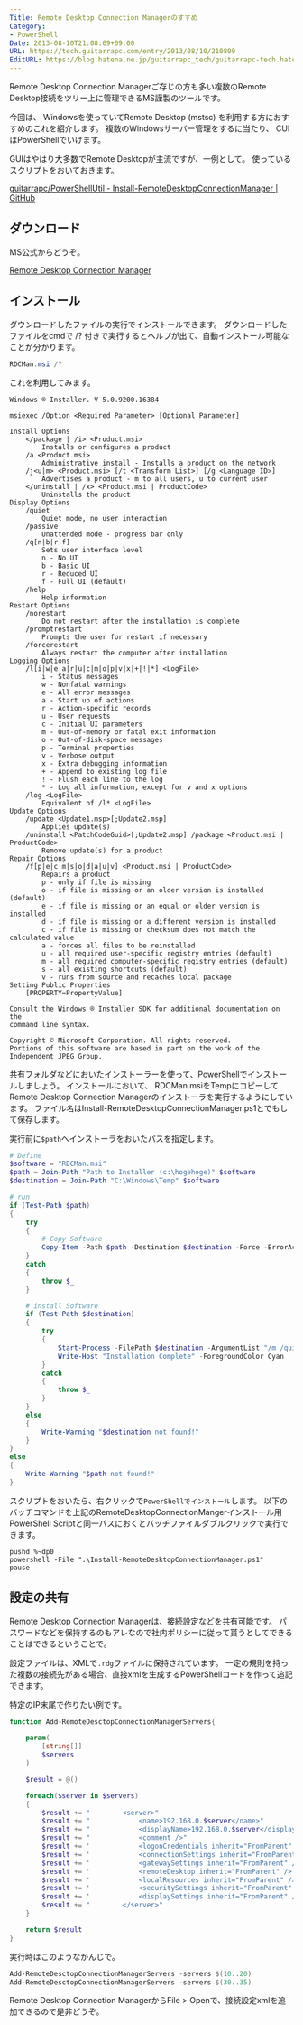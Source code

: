 ```yaml
---
Title: Remote Desktop Connection Managerのすすめ
Category:
- PowerShell
Date: 2013-08-10T21:08:09+09:00
URL: https://tech.guitarrapc.com/entry/2013/08/10/210809
EditURL: https://blog.hatena.ne.jp/guitarrapc_tech/guitarrapc-tech.hatenablog.com/atom/entry/6802418398340959772
---
```


<!--
Date: 2013-08-10T21:08:09+09:00
URL: https://tech.guitarrapc.com/entry/2013/08/10/210809
-->

Remote Desktop Connection Managerご存じの方も多い複数のRemote Desktop接続をツリー上に管理できるMS謹製のツールです。

今回は、 Windowsを使っていてRemote Desktop (mstsc) を利用する方におすすめのこれを紹介します。
複数のWindowsサーバー管理をするに当たり、 CUIはPowerShellでいけます。

GUIはやはり大多数でRemote Desktopが主流ですが、一例として。
使っているスクリプトをおいておきます。

[guitarrapc/PowerShellUtil - Install-RemoteDesktopConnectionManager | GitHub](https://github.com/guitarrapc/PowerShellUtil/tree/master/Install-RemoteDesktopConnectionManager)

## ダウンロード

MS公式からどうぞ。

[Remote Desktop Connection Manager](http://www.microsoft.com/en-us/download/details.aspx?id=21101)

## インストール

ダウンロードしたファイルの実行でインストールできます。
ダウンロードしたファイルをcmdで /? 付きで実行するとヘルプが出て、自動インストール可能なことが分かります。

```ps1
RDCMan.msi /?
```

これを利用してみます。

```
Windows ® Installer. V 5.0.9200.16384

msiexec /Option <Required Parameter> [Optional Parameter]

Install Options
	</package | /i> <Product.msi>
		Installs or configures a product
	/a <Product.msi>
		Administrative install - Installs a product on the network
	/j<u|m> <Product.msi> [/t <Transform List>] [/g <Language ID>]
		Advertises a product - m to all users, u to current user
	</uninstall | /x> <Product.msi | ProductCode>
		Uninstalls the product
Display Options
	/quiet
		Quiet mode, no user interaction
	/passive
		Unattended mode - progress bar only
	/q[n|b|r|f]
		Sets user interface level
		n - No UI
		b - Basic UI
		r - Reduced UI
		f - Full UI (default)
	/help
		Help information
Restart Options
	/norestart
		Do not restart after the installation is complete
	/promptrestart
		Prompts the user for restart if necessary
	/forcerestart
		Always restart the computer after installation
Logging Options
	/l[i|w|e|a|r|u|c|m|o|p|v|x|+|!|*] <LogFile>
		i - Status messages
		w - Nonfatal warnings
		e - All error messages
		a - Start up of actions
		r - Action-specific records
		u - User requests
		c - Initial UI parameters
		m - Out-of-memory or fatal exit information
		o - Out-of-disk-space messages
		p - Terminal properties
		v - Verbose output
		x - Extra debugging information
		+ - Append to existing log file
		! - Flush each line to the log
		* - Log all information, except for v and x options
	/log <LogFile>
		Equivalent of /l* <LogFile>
Update Options
	/update <Update1.msp>[;Update2.msp]
		Applies update(s)
	/uninstall <PatchCodeGuid>[;Update2.msp] /package <Product.msi | ProductCode>
		Remove update(s) for a product
Repair Options
	/f[p|e|c|m|s|o|d|a|u|v] <Product.msi | ProductCode>
		Repairs a product
		p - only if file is missing
		o - if file is missing or an older version is installed (default)
		e - if file is missing or an equal or older version is installed
		d - if file is missing or a different version is installed
		c - if file is missing or checksum does not match the calculated value
		a - forces all files to be reinstalled
		u - all required user-specific registry entries (default)
		m - all required computer-specific registry entries (default)
		s - all existing shortcuts (default)
		v - runs from source and recaches local package
Setting Public Properties
	[PROPERTY=PropertyValue]

Consult the Windows ® Installer SDK for additional documentation on the
command line syntax.

Copyright © Microsoft Corporation. All rights reserved.
Portions of this software are based in part on the work of the Independent JPEG Group.
```

共有フォルダなどにおいたインストーラーを使って、PowerShellでインストールしましょう。
インストールにおいて、 RDCMan.msiをTempにコピーしてRemote Desktop Connection Managerのインストーラを実行するようにしています。
ファイル名はInstall-RemoteDesktopConnectionManager.ps1とでもして保存します。

実行前に`$path`へインストーラをおいたパスを指定します。


```ps1
# Define
$software = "RDCMan.msi"
$path = Join-Path "Path to Installer (c:\hogehoge)" $software
$destination = Join-Path "C:\Windows\Temp" $software

# run
if (Test-Path $path)
{
    try
    {
        # Copy Software
        Copy-Item -Path $path -Destination $destination -Force -ErrorAction Stop
    }
    catch
    {
        throw $_
    }

    # install Software
    if (Test-Path $destination)
    {
        try
        {
            Start-Process -FilePath $destination -ArgumentList "/m /quiet /passive"
            Write-Host "Installation Complete" -ForegroundColor Cyan
        }
        catch
        {
            throw $_
        }
    }
    else
    {
        Write-Warning "$destination not found!"
    }
}
else
{
    Write-Warning "$path not found!"
}
```


スクリプトをおいたら、右クリックで`PowerShellでインストール`します。
以下のバッチコマンドを上記のRemoteDesktopConnectionMangerインストール用PowerShell Scriptと同一パスにおくとバッチファイルダブルクリックで実行できます。


```batch
pushd %~dp0
powershell -File ".\Install-RemoteDesktopConnectionManager.ps1"
pause
```

## 設定の共有

Remote Desktop Connection Managerは、接続設定などを共有可能です。
パスワードなどを保持するのもアレなので社内ポリシーに従って貰うとしてできることはできるということで。

設定ファイルは、XMLで`.rdg`ファイルに保持されています。
一定の規則を持った複数の接続先がある場合、直接xmlを生成するPowerShellコードを作って追記できます。

特定のIP末尾で作りたい例です。

```ps1
function Add-RemoteDesctopConnectionManagerServers{

    param(
        [string[]]
        $servers
    )

    $result = @()

    foreach($server in $servers)
    {
        $result += "        <server>"
        $result += "            <name>192.168.0.$server</name>"
        $result += "            <displayName>192.168.0.$server</displayName>"
        $result += "            <comment />"
        $result += '            <logonCredentials inherit="FromParent" />'
        $result += '            <connectionSettings inherit="FromParent" />'
        $result += '            <gatewaySettings inherit="FromParent" />'
        $result += '            <remoteDesktop inherit="FromParent" />'
        $result += '            <localResources inherit="FromParent" />'
        $result += '            <securitySettings inherit="FromParent" />'
        $result += '            <displaySettings inherit="FromParent" />'
        $result += "        </server>"
    }

    return $result
}
```


実行時はこのようなかんじで。

```ps1
Add-RemoteDesctopConnectionManagerServers -servers $(10..20)
Add-RemoteDesctopConnectionManagerServers -servers $(30..35)
```


Remote Desktop Connection ManagerからFile > Openで、接続設定xmlを追加できるので是非どうぞ。
